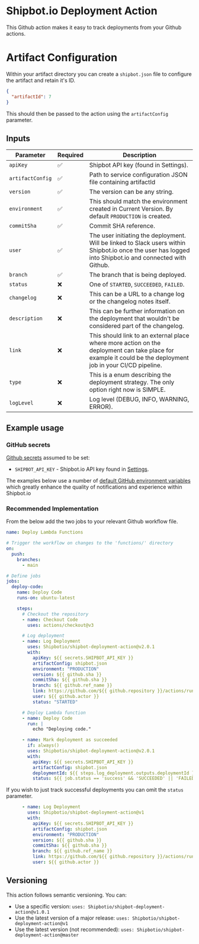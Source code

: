 # Shipbot.io Deployment Action

This Github action makes it easy to track deployments from your Github actions.

# Artifact Configuration

Within your artifact directory you can create a `shipbot.json` file to configure the artifact and retain it's ID.

```json
{
  "artifactId": 7
}
```

This should then be passed to the action using the `artifactConfig` parameter.

## Inputs

| Parameter     | Required | Description |
| ------------ | -------- | ----------- |
| `apiKey`     | ✅       | Shipbot API key (found in Settings). |
| `artifactConfig`| ✅      | Path to service configuration JSON file containing artifactId |
| `version`    | ✅       | The version can be any string. |
| `environment`| ✅       | This should match the environment created in Current Version. By default `PRODUCTION` is created. |
| `commitSha`  | ✅       | Commit SHA reference. |
| `user`       | ✅       | The user initiating the deployment. Will be linked to Slack users within Shipbot.io once the user has logged into Shipbot.io and connected with Github. |
| `branch`     | ✅       | The branch that is being deployed. |
| `status`     | ❌       | One of `STARTED`, `SUCCEEDED`, `FAILED`. |
| `changelog`  | ❌       | This can be a URL to a change log or the changelog notes itself. |
| `description`| ❌       | This can be further information on the deployment that wouldn't be considered part of the changelog. |
| `link`       | ❌       | This should link to an external place where more action on the deployment can take place for example it could be the deployment job in your CI/CD pipeline. |
| `type`       | ❌       | This is a enum describing the deployment strategy. The only option right now is SIMPLE. |
| `logLevel`   | ❌       | Log level (DEBUG, INFO, WARNING, ERROR). |

## Example usage

### GitHub secrets

[Github secrets](https://docs.github.com/en/actions/security-guides/encrypted-secrets#about-encrypted-secrets) assumed to be set:
* `SHIPBOT_API_KEY` - Shipbot.io API key found in [Settings](https://app.shipbot.io/settings).

The examples below use a number of [default GitHub environment variables](https://docs.github.com/en/actions/learn-github-actions/variables#default-environment-variables) which greatly enhance the quality of notifications and experience within Shipbot.io

### Recommended Implementation

From the below add the two jobs to your relevant Github workflow file.

```yaml
name: Deploy Lambda Functions

# Trigger the workflow on changes to the 'functions/' directory
on:
  push:
    branches:
      - main

# Define jobs
jobs:
  deploy-code:
    name: Deploy Code
    runs-on: ubuntu-latest

    steps:
      # Checkout the repository
      - name: Checkout Code
        uses: actions/checkout@v3

      # Log deployment
      - name: Log Deployment
        uses: Shipbotio/shipbot-deployment-action@v2.0.1
        with:
          apiKey: ${{ secrets.SHIPBOT_API_KEY }}
          artifactConfig: shipbot.json
          environment: "PRODUCTION"
          version: ${{ github.sha }}
          commitSha: ${{ github.sha }}
          branch: ${{ github.ref_name }}
          link: https://github.com/${{ github.repository }}/actions/runs/${{ github.run_id }}
          user: ${{ github.actor }}
          status: "STARTED"

      # Deploy Lambda function
      - name: Deploy Code
        run: |
          echo "Deploying code."

      - name: Mark deployment as succeeded
        if: always()
        uses: Shipbotio/shipbot-deployment-action@v2.0.1
        with:
          apiKey: ${{ secrets.SHIPBOT_API_KEY }}
          artifactConfig: shipbot.json
          deploymentId: ${{ steps.log_deployment.outputs.deploymentId }}
          status: ${{ job.status == 'success' && 'SUCCEEDED' || 'FAILED' }}
```

If you wish to just track successful deployments you can omit the `status` parameter.

```yaml
      - name: Log Deployment
        uses: Shipbotio/shipbot-deployment-action@v1
        with:
          apiKey: ${{ secrets.SHIPBOT_API_KEY }}
          artifactConfig: shipbot.json
          environment: "PRODUCTION"
          version: ${{ github.sha }}
          commitSha: ${{ github.sha }}
          branch: ${{ github.ref_name }}
          link: https://github.com/${{ github.repository }}/actions/runs/${{ github.run_id }}
          user: ${{ github.actor }}
```

## Versioning

This action follows semantic versioning. You can:
- Use a specific version: `uses: Shipbotio/shipbot-deployment-action@v1.0.1`
- Use the latest version of a major release: `uses: Shipbotio/shipbot-deployment-action@v1`
- Use the latest version (not recommended): `uses: Shipbotio/shipbot-deployment-action@master`
